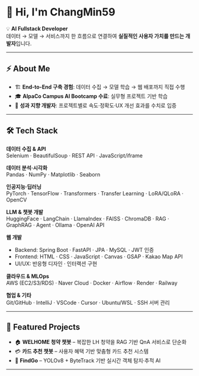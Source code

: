 # 👋 Hi, I'm ChangMin59  

💡 **AI Fullstack Developer**  
데이터 → 모델 → 서비스까지 한 흐름으로 연결하여 **실질적인 사용자 가치를 만드는 개발자**입니다.  

---

## ⚡ About Me
- 🏗 **End-to-End 구축 경험**: 데이터 수집 → 모델 학습 → 웹 배포까지 직접 수행  
- 🎓 **AlpaCo Campus AI Bootcamp 수료**: 실무형 프로젝트 기반 학습  
- 🚀 **성과 지향 개발자**: 프로젝트별로 속도·정확도·UX 개선 효과를 수치로 입증  

---

## 🛠 Tech Stack

**데이터 수집 & API**  
Selenium · BeautifulSoup · REST API · JavaScript/iframe  

**데이터 분석·시각화**  
Pandas · NumPy · Matplotlib · Seaborn  

**인공지능·딥러닝**  
PyTorch · TensorFlow · Transformers · Transfer Learning · LoRA/QLoRA · OpenCV  

**LLM & 챗봇 개발**  
HuggingFace · LangChain · LlamaIndex · FAISS · ChromaDB · RAG · GraphRAG · Agent · Ollama · OpenAI API  

**웹 개발**  
- Backend: Spring Boot · FastAPI · JPA · MySQL · JWT 인증  
- Frontend: HTML · CSS · JavaScript · Canvas · GSAP · Kakao Map API  
- UI/UX: 반응형 디자인 · 인터랙션 구현  

**클라우드 & MLOps**  
AWS (EC2/S3/RDS) · Naver Cloud · Docker · Airflow · Render · Railway  

**협업 & 기타**  
Git/GitHub · IntelliJ · VSCode · Cursor · Ubuntu/WSL · SSH 서버 관리  

---

## 🚀 Featured Projects
- 🏠 **WELHOME 청약 챗봇** – 복잡한 LH 청약을 RAG 기반 QnA 서비스로 단순화  
- 💳 **카드 추천 챗봇** – 사용자 혜택 기반 맞춤형 카드 추천 시스템  
- 🎥 **FindGo** – YOLOv8 + ByteTrack 기반 실시간 객체 탐지·추적 AI

---
